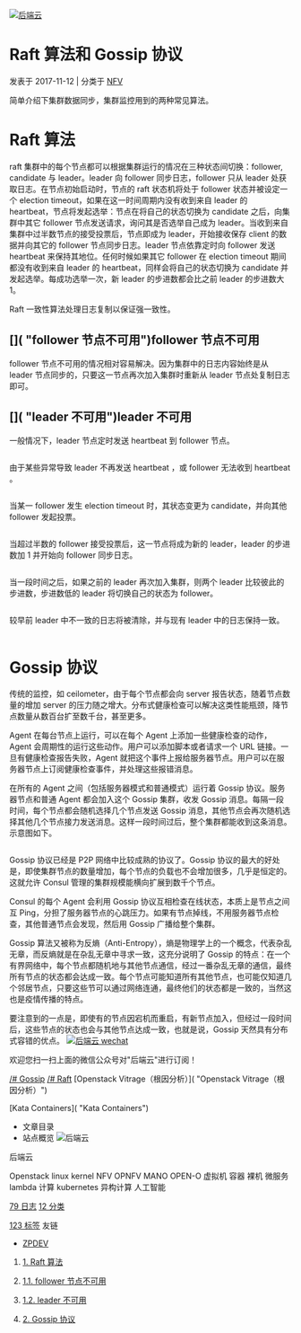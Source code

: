 [![后端云]()]()

# Raft 算法和 Gossip 协议

发表于 2017-11-12 | 分类于 [NFV]()

简单介绍下集群数据同步，集群监控用到的两种常见算法。

# []("Raft算法")Raft 算法

raft 集群中的每个节点都可以根据集群运行的情况在三种状态间切换：follower, candidate 与 leader。leader 向 follower 同步日志，follower 只从 leader 处获取日志。在节点初始启动时，节点的 raft 状态机将处于 follower 状态并被设定一个 election timeout，如果在这一时间周期内没有收到来自 leader 的 heartbeat，节点将发起选举：节点在将自己的状态切换为 candidate 之后，向集群中其它 follower 节点发送请求，询问其是否选举自己成为 leader。当收到来自集群中过半数节点的接受投票后，节点即成为 leader，开始接收保存 client 的数据并向其它的 follower 节点同步日志。leader 节点依靠定时向 follower 发送 heartbeat 来保持其地位。任何时候如果其它 follower 在 election timeout 期间都没有收到来自 leader 的 heartbeat，同样会将自己的状态切换为 candidate 并发起选举。每成功选举一次，新 leader 的步进数都会比之前 leader 的步进数大 1。

Raft 一致性算法处理日志复制以保证强一致性。
[]()

## []( "follower 节点不可用")follower 节点不可用

follower 节点不可用的情况相对容易解决。因为集群中的日志内容始终是从 leader 节点同步的，只要这一节点再次加入集群时重新从 leader 节点处复制日志即可。

## []( "leader 不可用")leader 不可用

一般情况下，leader 节点定时发送 heartbeat 到 follower 节点。

[![]()]()

由于某些异常导致 leader 不再发送 heartbeat ，或 follower 无法收到 heartbeat 。

[![]()]()

当某一 follower 发生 election timeout 时，其状态变更为 candidate，并向其他 follower 发起投票。

[![]()]()

当超过半数的 follower 接受投票后，这一节点将成为新的 leader，leader 的步进数加 1 并开始向 follower 同步日志。

[![]()]()

当一段时间之后，如果之前的 leader 再次加入集群，则两个 leader 比较彼此的步进数，步进数低的 leader 将切换自己的状态为 follower。

[![]()]()

较早前 leader 中不一致的日志将被清除，并与现有 leader 中的日志保持一致。

[![]()]()

# []("Gossip协议")Gossip 协议

传统的监控，如 ceilometer，由于每个节点都会向 server 报告状态，随着节点数量的增加 server 的压力随之增大。分布式健康检查可以解决这类性能瓶颈，降节点数量从数百台扩至数千台，甚至更多。

Agent 在每台节点上运行，可以在每个 Agent 上添加一些健康检查的动作，Agent 会周期性的运行这些动作。用户可以添加脚本或者请求一个 URL 链接。一旦有健康检查报告失败，Agent 就把这个事件上报给服务器节点。用户可以在服务器节点上订阅健康检查事件，并处理这些报错消息。

在所有的 Agent 之间（包括服务器模式和普通模式）运行着 Gossip 协议。服务器节点和普通 Agent 都会加入这个 Gossip 集群，收发 Gossip 消息。每隔一段时间，每个节点都会随机选择几个节点发送 Gossip 消息，其他节点会再次随机选择其他几个节点接力发送消息。这样一段时间过后，整个集群都能收到这条消息。示意图如下。

[![]()]()

Gossip 协议已经是 P2P 网络中比较成熟的协议了。Gossip 协议的最大的好处是，即使集群节点的数量增加，每个节点的负载也不会增加很多，几乎是恒定的。这就允许 Consul 管理的集群规模能横向扩展到数千个节点。

Consul 的每个 Agent 会利用 Gossip 协议互相检查在线状态，本质上是节点之间互 Ping，分担了服务器节点的心跳压力。如果有节点掉线，不用服务器节点检查，其他普通节点会发现，然后用 Gossip 广播给整个集群。

Gossip 算法又被称为反熵（Anti-Entropy），熵是物理学上的一个概念，代表杂乱无章，而反熵就是在杂乱无章中寻求一致，这充分说明了 Gossip 的特点：在一个有界网络中，每个节点都随机地与其他节点通信，经过一番杂乱无章的通信，最终所有节点的状态都会达成一致。每个节点可能知道所有其他节点，也可能仅知道几个邻居节点，只要这些节可以通过网络连通，最终他们的状态都是一致的，当然这也是疫情传播的特点。

要注意到的一点是，即使有的节点因宕机而重启，有新节点加入，但经过一段时间后，这些节点的状态也会与其他节点达成一致，也就是说，Gossip 天然具有分布式容错的优点。
[![后端云 wechat]()]()

欢迎您扫一扫上面的微信公众号对"后端云"进行订阅！

[/# Gossip]() [/# Raft]()
[Openstack Vitrage（根因分析）]( "Openstack Vitrage（根因分析）")

[Kata Containers]( "Kata Containers")

- 文章目录
- 站点概览
  ![后端云]()

后端云

Openstack linux kernel NFV OPNFV MANO OPEN-O 虚拟机 容器 裸机 微服务 lambda 计算 kubernetes 异构计算 人工智能

[79 日志]()
[12 分类]()

[123 标签]()
友链

- [ZPDEV](http://www.910216.com/ 'ZPDEV')

1. [1. Raft 算法]()

1. [1.1. follower 节点不可用]()
1. [1.2. leader 不可用]()
1. [2. Gossip 协议]()
